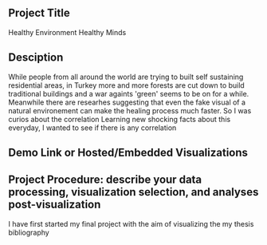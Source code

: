 ## Project Title
Healthy Environment Healthy Minds
## Desciption
While people from all around the world are trying to built self sustaining residential areas, in Turkey more and more forests are cut down to build traditional buildings and a war againts 'green' seems to be on for a while. Meanwhile there are researhes suggesting that even the fake visual of a natural environement can make the healing process much faster. So I was curios about the correlation Learning new shocking facts about this everyday, I wanted to see if there is any correlation 
## Demo Link or Hosted/Embedded Visualizations

## Project Procedure: describe your data processing, visualization selection, and analyses post-visualization
I have first started my final project with the aim of visualizing the my thesis bibliography 
